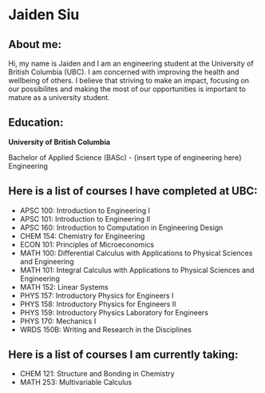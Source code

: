 # Jaiden Siu

## About me:
Hi, my name is Jaiden and I am an engineering student at the University of British Columbia (UBC). I am concerned with improving the health and wellbeing of others. I believe that striving to make an impact, focusing on our possibilites and making the most of our opportunities is important to mature as a university student.

## Education:

**University of British Columbia**

Bachelor of Applied Science (BASc) - {insert type of engineering here} Engineering

## Here is a list of courses I have completed at UBC:
- APSC 100: Introduction to Engineering I
- APSC 101: Introduction to Engineering II
- APSC 160: Introduction to Computation in Engineering Design
- CHEM 154: Chemistry for Engineering
- ECON 101: Principles of Microeconomics
- MATH 100: Differential Calculus with Applications to Physical Sciences and Engineering
- MATH 101: Integral Calculus with Applications to Physical Sciences and Engineering
- MATH 152: Linear Systems
- PHYS 157: Introductory Physics for Engineers I
- PHYS 158: Introductory Physics for Engineers II
- PHYS 159: Introductory Physics Laboratory for Engineers
- PHYS 170: Mechanics I
- WRDS 150B: Writing and Research in the Disciplines

## Here is a list of courses I am currently taking:
 - CHEM 121: Structure and Bonding in Chemistry
 - MATH 253: Multivariable Calculus
